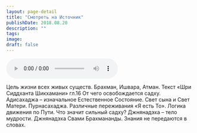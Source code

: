 ```yaml
---
layout: page-detail
title: "Смотреть на Источник"
publishDate: 2018.08.20
description: ""
tags:
image:
draft: false
---
```


<audio title="2018.08.20 - Смотреть на Источник.mp3" src="/upload/iblock/856/856aa010a7d8200e7c94e867ba902eff.mp3" controls=""></audio>

 Цель жизни всех живых существ. Брахман, Ишвара, Атман. Текст «Шри Сиддханта Шикхамани» гл.16 От чего освобождается садху. Адисахаджа – изначальное Естественное Состояние. Свет сына и Свет Матери. Пурнасахаджа. Различные переживания «Я есть То». Логика движения по Пути. Что значит сильный садху? Джнянадэха – тело мудрости. Джнянадэха Свами Брахмананды. Знания не передаются в словах. 

  
